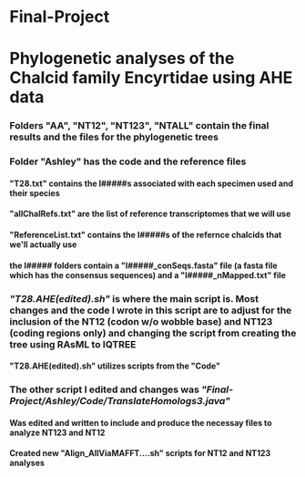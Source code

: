 # Final-Project
# Phylogenetic analyses of the Chalcid family Encyrtidae using AHE data

### Folders "AA", "NT12", "NT123", "NTALL" contain the final results and the files for the phylogenetic trees
### Folder "Ashley" has the code and the reference files

#### "T28.txt" contains the I#####s associated with each specimen used and their species
#### "allChalRefs.txt" are the list of reference transcriptomes that we will use
#### "ReferenceList.txt" contains the I#####s of the refernce chalcids that we'll actually use
#### the I##### folders contain a "I#####_conSeqs.fasta" file (a fasta file which has the consensus sequences) and a "I#####_nMapped.txt" file

### *"T28.AHE(edited).sh"* is where the main script is. Most changes and the code I wrote in this script are to adjust for the inclusion of the NT12 (codon w/o wobble base) and NT123 (coding regions only) and changing the script from creating the tree using RAsML to IQTREE
#### "T28.AHE(edited).sh" utilizes scripts from the "Code" 

### The other script I edited and changes was *"Final-Project/Ashley/Code/TranslateHomologs3.java"*
#### Was edited and written to include and produce the necessay files to analyze NT123 and NT12 

#### Created new "Align_AllViaMAFFT....sh" scripts for NT12 and NT123 analyses
